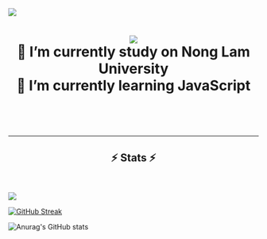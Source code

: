 <!-- # 👋 Hi there!!  ✨ Im Oleny Developer ✨

## 🔭 I’m currently study on Nong Lam University
## 🌱 I’m currently learning JavaScript -->

<!--

**kleitusOleny/kleitusOleny** is a ✨ _special_ ✨ repository because its `README.md` (this file) appears on your GitHub profile.

Here are some ideas to get you started:

- 🔭 I’m currently working on ...
- 🌱 I’m currently learning ...
- 👯 I’m looking to collaborate on ...
- 🤔 I’m looking for help with ...
- 💬 Ask me about ...
- 📫 How to reach me: ...
- 😄 Pronouns: ...
- ⚡ Fun fact: ...
-->
<img align="center" src="https://visitor-badge.laobi.icu/badge?page_id=salesp07.salesp07" />

<h1 align="center">
    <img src="https://readme-typing-svg.herokuapp.com/?font=Righteous&size=35&center=true&vCenter=true&width=500&height=70&duration=4000&lines=Hi+There!+👋;+✨+Im+Oleny+Developer+✨;" />
    <br/>
🔭 I’m currently study on Nong Lam University
    <br/>
🌱 I’m currently learning JavaScript
</h1>

 <br/><br/><br/>
</div>
<hr/>

<h2 align="center">⚡ Stats ⚡</h2>
<br>

![](https://github-readme-stats.vercel.app/api/top-langs/?username=kleitusOleny&theme=midnight-purple&hide_border=true&include_all_commits=true&count_private=true&layout=compact)

[![GitHub Streak](https://streak-stats.demolab.com/?user=kleitusOleny&theme=dark)](https://git.io/streak-stats)

![Anurag's GitHub stats](https://github-readme-stats.vercel.app/api?username=kleitusOleny&show_icons=true&theme=radical)

